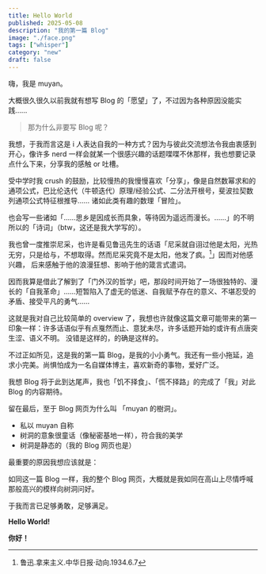 ```yaml
---
title: Hello World
published: 2025-05-08
description: "我的第一篇 Blog"
image: "./face.png"
tags: ["whisper"]
category: "new"
draft: false
---
```


嗨，我是 muyan。

大概很久很久以前我就有想写 Blog 的「愿望」了，不过因为各种原因没能实践……

> 那为什么非要写 Blog 呢？

我想，于我而言这是 i 人表达自我的一种方式？因为与彼此交流想法令我由衷感到开心，像许多 nerd 一样会就某一个很感兴趣的话题喋喋不休那样，我也想要记录点什么下来，分享我的感触 or 吐槽。

受中学时我 crush 的鼓励，比较慢热的我慢慢喜欢「分享」，像是自然数幂求和的通项公式，巴比伦迭代（牛顿迭代）原理/经验公式、二分法开根号，斐波拉契数列通项公式特征根推导……
诸如此类有趣的数理「冒险」。

也会写一些诸如「……思乡是因成长而具象，等待因为遥远而漫长。……」的不明所以的「诗词」（btw，这还是我大学写的）。

我也曾一度推崇尼采，也许是看见鲁迅先生的话语「尼采就自诩过他是太阳，光热无穷，只是给与，不想取得。然而尼采究竟不是太阳，他发了疯。[^1]」因而对他感兴趣，
后来感触于他的浪漫狂想、影响于他的箴言式遣词。

因而我算是借此了解到了「门外汉的哲学」吧，那段时间开始了一场很独特的、漫长的「自我革命」……短暂陷入了虚无的低迷、自我赋予存在的意义、不堪忍受的矛盾、接受平凡的勇气……

这就是我对自己比较简单的 overview 了，我想也许就像这篇文章可能带来的第一印象一样：许多话语似乎有点戛然而止、意犹未尽，许多话题开始的或许有点唐突生涩、语义不明。
没错是这样的，的确是这样的。

不过正如所见，这是我的第一篇 Blog，是我的小小勇气。我还有一些小拖延，追求小完美。尚惧怕成为一名自媒体博主，喜欢新奇的事物，爱好广泛。

我想 Blog 将于此到达尾声，我也「饥不择食」、「慌不择路」的完成了「我」对此 Blog 的内容期待。

留在最后，至于 Blog 网页为什么叫 「muyan 的樹洞」。

- 私以 muyan 自称
- 树洞的意象很童话（像秘密基地一样），符合我的美学
- 树洞是静态的（我的 Blog 网页也是）

最重要的原因我想应该就是：

如同这一篇 Blog 一样，我的整个 Blog 网页，大概就是我如同在高山上尽情呼喊那般高兴的模样向树洞问好。

于我而言已足够勇敢，足够满足。

**Hello World!**

**你好！**

[^1]: 鲁迅.拿来主义.中华日报·动向.1934.6.7
